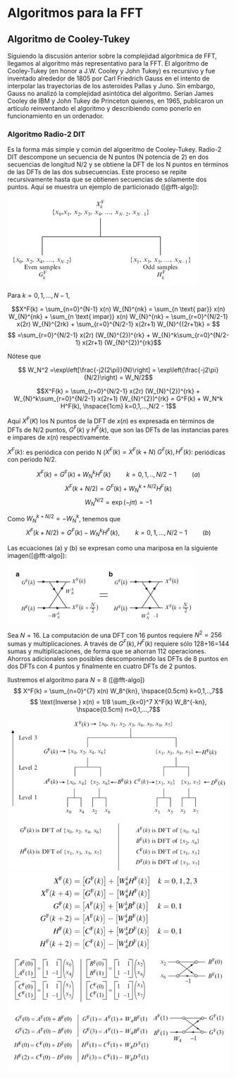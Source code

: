 # Algoritmos para la FFT

## Algoritmo de Cooley-Tukey

Siguiendo la discusión anterior sobre la complejidad algorítmica de FFT, llegamos al algoritmo más representativo para la FFT. El algoritmo de Cooley-Tukey (en honor a J.W. Cooley y John Tukey) es recursivo y fue inventado alrededor de 1805 por Carl Friedrich Gauss en el intento de interpolar las trayectorias de los asteroides Pallas y Juno. Sin embargo, Gauss no analizó la complejidad asintótica del algoritmo. Serían James Cooley de IBM y John Tukey de Princeton quienes, en 1965, publicaron un artículo reinventando el algoritmo y describiendo como ponerlo en funcionamiento en un ordenador.

### Algoritmo Radio-2 DIT

Es la forma más simple y común del algoeritmo de Cooley-Tukey. Radio-2 DIT descompone un secuencia de N puntos (N potencia de 2) en dos secuencias de longitud N/2 y se obtiene la DFT de los N puntos en términos de las DFTs de las dos subsecuencias. Este proceso se repite recursivamente hasta que se obtienen secuencias de sólamente dos puntos. Aquí se muestra un ejemplo de particionado ([@fft-algo]):

![Pequeña visualización del particionado](./imgs/radix-2DIT.png)

Para $k = 0,1,...,N-1$,

$$X^F(k) = \sum_{n=0}^{N-1} x(n) W_{N}^{nk} = \sum_{n \text{ par}} x(n) W_{N}^{nk} + \sum_{n \text{ impar}} x(n) W_{N}^{nk}  = \sum_{r=0}^{N/2-1} x(2r) W_{N}^{2rk} +  \sum_{r=0}^{N/2-1} x(2r+1) W_{N}^{(2r+1)k} = $$ $$ =\sum_{r=0}^{N/2-1} x(2r) (W_{N}^{2})^{rk} +  W_{N}^k\sum_{r=0}^{N/2-1} x(2r+1) (W_{N}^{2})^{rk}$$

Nótese que

$$ W_N^2 =\exp\left[\frac{-j2(2\pi)}{N}\right] = \exp\left(\frac{-j2\pi}{N/2}\right) = W_N/2$$

$$X^F(k) = \sum_{r=0}^{N/2-1} x(2r) (W_{N}^{2})^{rk} +  W_{N}^k\sum_{r=0}^{N/2-1} x(2r+1) (W_{N}^{2})^{rk} = G^F(k) + W_N^k H^F(k), \hspace{1cm} k=0,1,...,N/2 - 1$$

Aquí $X^F(K)$ los N puntos de la DFT de $x(n)$ es expresada en términos de DFTs de N/2 puntos, $G^F(k)$ y $H^F(k)$, que son las DFTs de las instancias pares e impares de $x(n)$ respectivamente.

$X^F(k):$ es periódica con perido N ($X^F(k) = X^F(k+N)$
$G^F(k), H^F(k):$ periódicas con periodo N/2.

$$X^F(k) = G^F(k) +  W_N^kH^F(k) \hspace{1cm} k=0,1,..,N/2 -1  \hspace{1cm} (a)$$
$$X^F(k+N/2) = G^F(k) + W_N^{k+N/2}H^F(k)$$
$$W_N^{N/2} = \exp(-j\pi)=-1$$

Como $W_N^{k+N/2} = - W_N^k$, tenemos que
$$X^F(k+N/2) = G^F(k) - W_N^kH^F(k), \hspace{1cm} k=0,1,...,N/2 -1 \hspace{1cm} (b)$$

Las ecuaciones (a) y (b) se expresan como una mariposa en la siguiente imagen([@fft-algo]):

![Representación de las ecuaciones](./imgs/butterfly.png)

Sea $N=16$. La computación de una DFT con 16 puntos requiere $N^2=256$ sumas y multiplicaciones. A través de $G^F(k), H^F(k)$ requiere sólo 128+16=144 sumas y multiplicaciones, de forma que se ahorran 112 operaciones. Ahorros adicionales son posibles descomponiendo las DFTs de 8 puntos en dos DFTs con 4 puntos y finalmente en cuatro DFTs de 2 puntos.

Ilustremos el algoritmo para $N=8$ ([@fft-algo])
$$ X^F(k) = \sum_{n=0}^{7} x(n) W_8^{kn}, \hspace{0.5cm} k=0,1,..,7$$
$$ \text{Inverse } x(n) = 1/8 \sum_{k=0}^7 X^F(k) W_8^{-kn}, \hspace{0.5cm} n=0,1,...,7$$

![EJemplo  N=8](./imgs/ejemplofft1.png)
![Ejemplo  (continuación) N=8](./imgs/ejemplofft2.png)
